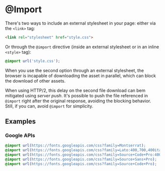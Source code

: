 # @Import  

There's two ways to include an external stylesheet in your page: either via the `<link>` tag:

```html
<link rel="stylesheet" href="style.css">
```

Or through the `@import` directive (inside an external stylesheet or in an inline `<style>` tag):

```css
@import url('style.css');
```

When you use the second option through an external stylesheet, the browser is incapable of downloading the asset in parallel, which can block the download of other assets.

When using HTTP/2, this delay on the second file download can bem mitigated using *server push*. It's possible to push the file referenced in `@import` right after the original response, avoiding the blocking behavior. Still, if you can, avoid `@import` for simplicity.

## Examples

### Google APIs
```css
@import url(https://fonts.googleapis.com/css?family=Montserrat);
@import url(https://fonts.googleapis.com/css?family=Lato:400,700,400italic);
@import url(https://fonts.googleapis.com/css?family=Source+Code+Pro:400,700,400italic);
@import url(https://fonts.googleapis.com/css?family=Source+Sans+Pro);
@import url(https://fonts.googleapis.com/css?family=Source+Code+Pro);
```

